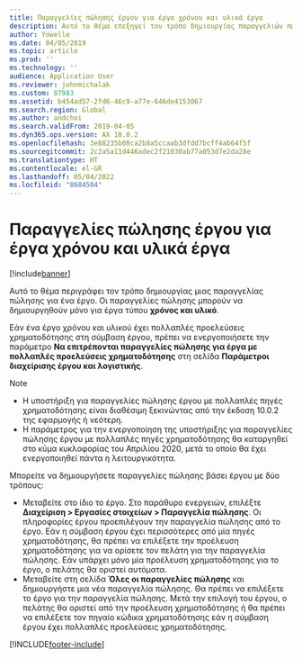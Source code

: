 ```yaml
---
title: Παραγγελίες πώλησης έργου για έργα χρόνου και υλικά έργα
description: Αυτό το θέμα επεξηγεί τον τρόπο δημιουργίας παραγγελιών πώλησης βάσει έργου για έργα χρόνου και υλικά έργα.
author: Yowelle
ms.date: 04/05/2019
ms.topic: article
ms.prod: ''
ms.technology: ''
audience: Application User
ms.reviewer: johnmichalak
ms.custom: 87983
ms.assetid: b454ad57-2fd6-46c9-a77e-646de4153067
ms.search.region: Global
ms.author: andchoi
ms.search.validFrom: 2019-04-05
ms.dyn365.ops.version: AX 10.0.2
ms.openlocfilehash: 3e88235b08ca2b8a5ccaab3dfdd7bcff4ab64f5f
ms.sourcegitcommit: 2c2a5a11d446adec2f21030ab77a053d7e2da28e
ms.translationtype: HT
ms.contentlocale: el-GR
ms.lasthandoff: 05/04/2022
ms.locfileid: "8684504"
---
```

# <a name="project-sales-orders-for-time-and-material-projects"></a>Παραγγελίες πώλησης έργου για έργα χρόνου και υλικά έργα

[!include[banner](../includes/banner.md)]

Αυτό το θέμα περιγράφει τον τρόπο δημιουργίας μιας παραγγελίας πώλησης για ένα έργο. Οι παραγγελίες πώλησης μπορούν να δημιουργηθούν μόνο για έργα τύπου **χρόνος και υλικό**.

Εάν ένα έργο χρόνου και υλικού έχει πολλαπλές προελεύσεις χρηματοδότησης στη σύμβαση έργου, πρέπει να ενεργοποιήσετε την παράμετρο **Να επιτρέπονται παραγγελίες πώλησης για έργα με πολλαπλές προελεύσεις χρηματοδότησης** στη σελίδα **Παράμετροι διαχείρισης έργου και λογιστικής**. 

> [!NOTE]
> - Η υποστήριξη για παραγγελίες πώλησης έργου με πολλαπλές πηγές χρηματοδότησης είναι διαθέσιμη ξεκινώντας από την έκδοση 10.0.2 της εφαρμογής ή νεότερη.
> - Η παράμετρος για την ενεργοποίηση της υποστήριξης για παραγγελίες πώλησης έργου με πολλαπλές πηγές χρηματοδότησης θα καταργηθεί στο κύμα κυκλοφορίας του Απριλίου 2020, μετά το οποίο θα έχει ενεργοποιηθεί πάντα η λειτουργικότητα.

Μπορείτε να δημιουργήσετε παραγγελίες πώλησης βάσει έργου με δύο τρόπους:

- Μεταβείτε στο ίδιο το έργο. Στο παράθυρο ενεργειών, επιλέξτε **Διαχείριση > Εργασίες στοιχείων > Παραγγελία πώλησης**. Οι πληροφορίες έργου προεπιλέγουν την παραγγελία πώλησης από το έργο. Εάν η σύμβαση έργου έχει περισσότερες από μία πηγές χρηματοδότησης, θα πρέπει να επιλέξετε την προέλευση χρηματοδότησης για να ορίσετε τον πελάτη για την παραγγελία πώλησης. Εάν υπάρχει μόνο μία προέλευση χρηματοδότησης για το έργο, ο πελάτης θα οριστεί αυτόματα.
- Μεταβείτε στη σελίδα **Όλες οι παραγγελίες πώλησης** και δημιουργήστε μια νέα παραγγελία πώλησης. Θα πρέπει να επιλέξετε το έργο για την παραγγελία πώλησης. Μετά την επιλογή του έργου, ο πελάτης θα οριστεί από την προέλευση χρηματοδότησης ή θα πρέπει να επιλέξετε τον πηγαίο κώδικα χρηματοδότησης εάν η σύμβαση έργου έχει πολλαπλές προελεύσεις χρηματοδότησης.



[!INCLUDE[footer-include](../includes/footer-banner.md)]